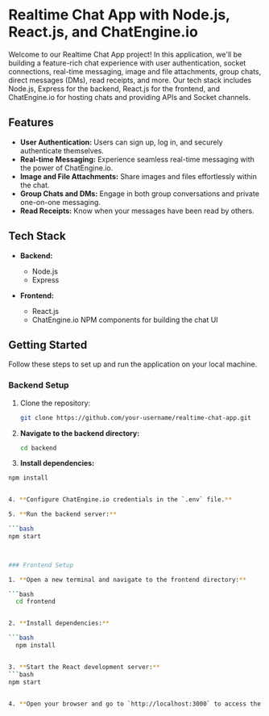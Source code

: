 # Realtime Chat App with Node.js, React.js, and ChatEngine.io

Welcome to our Realtime Chat App project! In this application, we'll be building a feature-rich chat experience with user authentication, socket connections, real-time messaging, image and file attachments, group chats, direct messages (DMs), read receipts, and more. Our tech stack includes Node.js, Express for the backend, React.js for the frontend, and ChatEngine.io for hosting chats and providing APIs and Socket channels.

## Features

- **User Authentication:** Users can sign up, log in, and securely authenticate themselves.
- **Real-time Messaging:** Experience seamless real-time messaging with the power of ChatEngine.io.
- **Image and File Attachments:** Share images and files effortlessly within the chat.
- **Group Chats and DMs:** Engage in both group conversations and private one-on-one messaging.
- **Read Receipts:** Know when your messages have been read by others.

## Tech Stack

- **Backend:**
  - Node.js
  - Express

- **Frontend:**
  - React.js
  - ChatEngine.io NPM components for building the chat UI

## Getting Started

Follow these steps to set up and run the application on your local machine.

### Backend Setup

1. Clone the repository:

   ```bash
   git clone https://github.com/your-username/realtime-chat-app.git

2. **Navigate to the backend directory:**

   ```bash
   cd backend


4. **Install dependencies:**
   
  ```bash
  npm install


4. **Configure ChatEngine.io credentials in the `.env` file.**

5. **Run the backend server:**

  ```bash
  npm start



### Frontend Setup

1. **Open a new terminal and navigate to the frontend directory:**

  ```bash
    cd frontend


2. **Install dependencies:**

  ```bash
    npm install


3. **Start the React development server:**
  ```bash
  npm start


4. **Open your browser and go to `http://localhost:3000` to access the application.**

